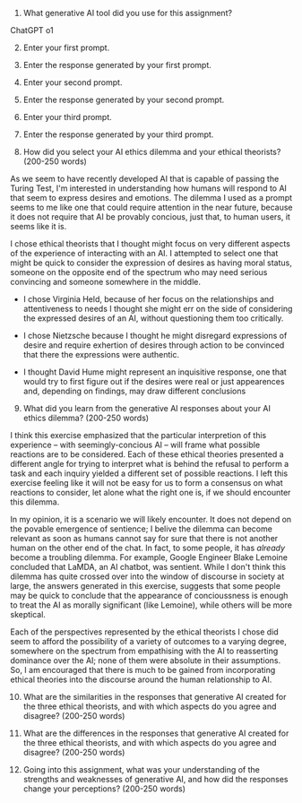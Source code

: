 1.	What generative AI tool did you use for this assignment?

  ChatGPT o1

2.	Enter your first prompt.
3.	Enter the response generated by your first prompt.
4.	Enter your second prompt.
5.	Enter the response generated by your second prompt.
6.	Enter your third prompt.
7.	Enter the response generated by your third prompt.

8.	How did you select your AI ethics dilemma and your ethical theorists? (200-250 words)

  As we seem to have recently developed AI that is capable of passing the Turing Test, I'm interested in understanding how humans will respond to AI that seem to express desires and emotions. The dilemma I used as a prompt seems to me like one that could require attention in the near future, because it does not require that AI be provably concious, just that, to human users,  it seems like it is.

  I chose ethical theorists that I thought might focus on very different aspects of the experience of interacting with an AI. I attempted to select one that might be quick to consider the expression of desires as having moral status, someone on the opposite end of the spectrum who may need serious convincing and someone somewhere in the middle.

  - I chose Virginia Held, because of her focus on the relationships and attentiveness to needs I thought she might err on the side of considering the expressed desires of an AI, without questioning them too critically.

  - I chose Nietzsche because I thought he might disregard expressions of desire and require exhertion of desires through action to be convinced that there the expressions were authentic.

  - I thought David Hume might represent an inquisitive response, one that would try to first figure out if the desires were real or just appearences and, depending on findings, may draw different conclusions


9.	What did you learn from the generative AI responses about your AI ethics dilemma? (200-250 words)

I think this exercise emphasized that the particular interpretion of this experience – with seemingly-concious AI – will frame what possible reactions are to be considered. Each of these ethical theories presented a different angle for trying to interpret what is behind the refusal to perform a task and each inquiry yielded a different set of possible reactions. I left this exercise feeling like it will not be easy for us to form a consensus on what reactions to consider, let alone what the right one is, if we should encounter this dilemma.

In my opinion, it is a scenario we will likely encounter. It does not depend on the povable emergence of sentience; I belive the dilemma can become relevant as soon as humans cannot say for sure that there is not another human on the other end of the chat. In fact, to some people, it has _already_ become a troubling dilemma. For example, Google Engineer Blake Lemoine concluded that LaMDA, an AI chatbot, was sentient. While I don't think this dilemma has quite crossed over into the window of discourse in society at large, the answers generated in this exercise, suggests that some people may be quick to conclude that the appearance of concioussness is enough to treat the AI as morally significant (like Lemoine), while others will be more skeptical.

Each of the perspectives represented by the ethical theorists I chose did seem to afford the possibility of a variety of outcomes to a varying degree, somewhere on the spectrum from empathising with the AI to reasserting dominance over the AI; none of them were absolute in their assumptions. So, I am encouraged that there is much to be gained from incorporating ethical theories into the discourse around the human relationship to AI.

10.	What are the similarities in the responses that generative AI created for the three ethical theorists, and with which aspects do you agree and disagree? (200-250 words)

11.	What are the differences in the responses that generative AI created for the three ethical theorists, and with which aspects do you agree and disagree? (200-250 words)

12.	Going into this assignment, what was your understanding of the strengths and weaknesses of generative AI, and how did the responses change your perceptions? (200-250 words)
